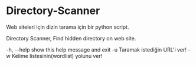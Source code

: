 # Directory-Scanner
Web siteleri için dizin tarama için bir python script.

Directory Scanner, Find hidden directory on web site.

-h, --help  show this help message and exit
-u         Taramak istediğin URL'i ver!
-w         Kelime listesinin(wordlist) yolunu ver!
  
